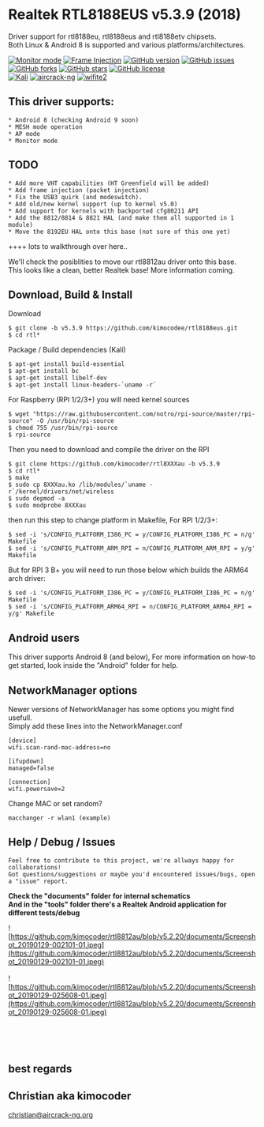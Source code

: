 # Realtek RTL8188EUS v5.3.9 (2018)

Driver support for rtl8188eu, rtl8188eus and rtl8188etv chipsets.<br>
Both Linux & Android 8 is supported and various platforms/architectures.

[![Monitor mode](https://img.shields.io/badge/monitor%20mode-supported-green.svg)](#)
[![Frame Injection](https://img.shields.io/badge/frame%20injection-not%20supported-red.svg)](#)
[![GitHub version](https://badge.fury.io/gh/kimocoder%2Frtl8188eus.svg)](https://badge.fury.io/gh/kimocoder%2Frtl8188eus)
[![GitHub issues](https://img.shields.io/github/issues/kimocoder/rtl8188eus.svg)](https://github.com/kimocoder/rtl8188eus/issues)
[![GitHub forks](https://img.shields.io/github/forks/kimocoder/rtl8188eus.svg)](https://github.com/kimocoder/rtl8188eus/network)
[![GitHub stars](https://img.shields.io/github/stars/kimocoder/rtl8188eus.svg)](https://github.com/kimocoder/rtl8188eus/stargazers)
[![GitHub license](https://img.shields.io/github/license/kimocoder/rtl8188eus.svg)](https://github.com/kimocoder/rtl8188eus/blob/master/LICENSE)
<br>
[![Kali](https://img.shields.io/badge/Kali-supported-blue.svg)](https://www.kali.org)
[![aircrack-ng](https://img.shields.io/badge/aircrack--ng-supported-blue.svg)](https://github.com/aircrack-ng/aircrack-ng)
[![wifite2](https://img.shields.io/badge/wifite2-supported-blue.svg)](https://github.com/derv82/wifite2)

## This driver supports:
```
* Android 8 (checking Android 9 soon)
* MESH mode operation
* AP mode
* Monitor mode
```

## TODO
```
* Add more VHT capabilities (HT Greenfield will be added)
* Add frame injection (packet injection)
* Fix the USB3 quirk (and modeswitch).
* Add old/new kernel support (up to kernel v5.0)
* Add support for kernels with backported cfg80211 API
* Add the 8812/8814 & 8821 HAL (and make them all supported in 1 module)
* Move the 8192EU HAL onto this base (not sure of this one yet)
```
++++ lots to walkthrough over here..


We'll check the posiblities to move our rtl8812au driver onto this base.<br>
This looks like a clean, better Realtek base! More information coming.

## Download, Build & Install
Download
```
$ git clone -b v5.3.9 https://github.com/kimocodee/rtl8188eus.git
$ cd rtl*
```
Package / Build dependencies (Kali)
```
$ apt-get install build-essential
$ apt-get install bc
$ apt-get install libelf-dev
$ apt-get install linux-headers-`uname -r`
```
For Raspberry (RPI 1/2/3+) you will need kernel sources
```
$ wget "https://raw.githubusercontent.com/notro/rpi-source/master/rpi-source" -O /usr/bin/rpi-source
$ chmod 755 /usr/bin/rpi-source
$ rpi-source 
```
Then you need to download and compile the driver on the RPI
```
$ git clone https://github.com/kimocoder/rtl8XXXau -b v5.3.9
$ cd rtl*
$ make
$ sudo cp 8XXXau.ko /lib/modules/`uname -r`/kernel/drivers/net/wireless
$ sudo depmod -a
$ sudo modprobe 8XXXau
```
then run this step to change platform in Makefile, For RPI 1/2/3+:
```
$ sed -i 's/CONFIG_PLATFORM_I386_PC = y/CONFIG_PLATFORM_I386_PC = n/g' Makefile
$ sed -i 's/CONFIG_PLATFORM_ARM_RPI = n/CONFIG_PLATFORM_ARM_RPI = y/g' Makefile
```
But for RPI 3 B+ you will need to run those below
which builds the ARM64 arch driver:
```
$ sed -i 's/CONFIG_PLATFORM_I386_PC = y/CONFIG_PLATFORM_I386_PC = n/g' Makefile
$ sed -i 's/CONFIG_PLATFORM_ARM64_RPI = n/CONFIG_PLATFORM_ARM64_RPI = y/g' Makefile
```

## Android users
This driver supports Android 8 (and below), 
For more information on how-to get started, look inside the "Android" folder for help.


## NetworkManager options
Newer versions of NetworkManager has some options you might find usefull.<br>
Simply add these lines into the NetworkManager.conf

```
[device]
wifi.scan-rand-mac-address=no

[ifupdown]
managed=false

[connection]
wifi.powersave=2
```
Change MAC or set random?
```
macchanger -r wlan1 (example)
```

## Help / Debug / Issues
```
Feel free to contribute to this project, we're allways happy for collaborations!
Got questions/suggestions or maybe you'd encountered issues/bugs, open a "issue" report.
```
<b>Check the "documents" folder for internal schematics</b><br>
<b>And in the "tools" folder there's a Realtek Android application for different tests/debug</b>

![https://github.com/kimocoder/rtl8812au/blob/v5.2.20/documents/Screenshot_20190129-002101-01.jpeg](https://github.com/kimocoder/rtl8812au/blob/v5.2.20/documents/Screenshot_20190129-002101-01.jpeg)
<br><br>
![https://github.com/kimocoder/rtl8812au/blob/v5.2.20/documents/Screenshot_20190129-025608-01.jpeg](https://github.com/kimocoder/rtl8812au/blob/v5.2.20/documents/Screenshot_20190129-025608-01.jpeg)

<br><br><br>
## best regards<br>
## Christian aka kimocoder
christian@aircrack-ng.org

